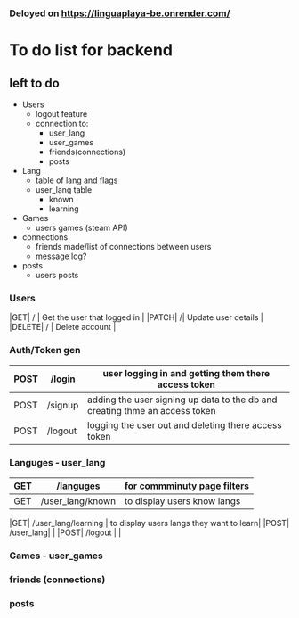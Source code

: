 ### Deloyed on https://linguaplaya-be.onrender.com/

# To do list for backend
## left to do
- Users
    - logout feature
    - connection to:
        - user_lang
        - user_games
        - friends(connections)
        - posts
- Lang
    - table of lang and flags
    - user_lang table
        - known
        - learning
- Games
    - users games (steam API)
- connections
    - friends made/list of connections between users
    - message log?
- posts
    - users posts

### Users

|GET| /<id> | Get the user that logged in |
|PATCH| /<id>| Update user details |
|DELETE| /<id> | Delete account |

### Auth/Token gen
|POST| /login | user logging in and getting them there access token|
|----|--------| ---------------------------------------------------|
|POST| /signup| adding the user signing up data to the db and creating thme an access token|
|POST| /logout | logging the user out and deleting there access token |
### Languges - user_lang
|GET| /languges| for commminuty page filters |
|----|--------| ---------------------------------------------------|
|GET| /user_lang/known | to display users know langs |

|GET| /user_lang/learning | to display users langs they want to learn|
|POST| /user_lang| |
|POST| /logout | |
### Games - user_games
### friends (connections)
### posts

